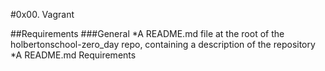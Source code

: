 #0x00. Vagrant

##Requirements
###General
*A README.md file at the root of the holbertonschool-zero_day repo, containing a description of the repository
*A README.md Requirements
